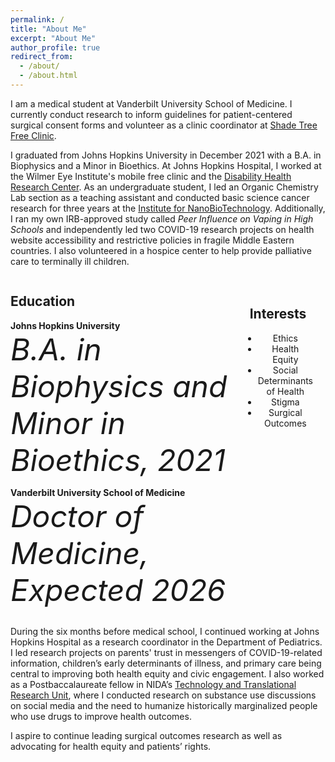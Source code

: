 ```yaml
---
permalink: /
title: "About Me"
excerpt: "About Me"
author_profile: true
redirect_from: 
  - /about/
  - /about.html
---
```


I am a medical student at Vanderbilt University School of Medicine. I currently conduct research to inform guidelines for patient-centered surgical consent forms and volunteer as a clinic coordinator at [Shade Tree Free Clinic](https://www.shadetreeclinic.org/).

I graduated from Johns Hopkins University in December 2021 with a B.A. in Biophysics and a Minor in Bioethics. At Johns Hopkins Hospital, I worked at the Wilmer Eye Institute's mobile free clinic and the [Disability Health Research Center](https://disabilityhealth.jhu.edu/). As an undergraduate student, I led an Organic Chemistry Lab section as a teaching assistant and conducted basic science cancer research for three years at the [Institute for NanoBioTechnology](https://inbt.jhu.edu/). Additionally, I ran my own IRB-approved study called *Peer Influence on Vaping in High Schools* and independently led two COVID-19 research projects on health website accessibility and restrictive policies in fragile Middle Eastern countries. I also volunteered in a hospice center to help provide palliative care to terminally ill children. 

<html>
<head>
  <!-- Add the Font Awesome CSS link below -->
  <link rel="stylesheet" href="https://cdnjs.cloudflare.com/ajax/libs/font-awesome/6.0.0-beta3/css/all.min.css">
  <!-- Add any necessary meta tags, CSS, or other dependencies in the head section -->
  <style>
    /* Apply CSS styles here */
    .container {
      display: flex;
    }

    .column1 {
      flex: 1;
      padding: 20px;
      text-align: center;
    }

    .column1 i {
      font-size: 48px;
      margin-bottom: 10px;
    }

    .column2 {
      flex: 1;
      padding: 20px;
      text-align: center;
    }

    .column2 i {
      font-size: 48px;
      margin-bottom: 10px;
    }

  </style>
</head>

<body>
  <div class="container">
    <div class="column1">
      <h2>Education</h2>
      <p class="page__meta"><i class="fas fa-graduation-cap" aria-hidden="true"></i> <b>Johns Hopkins University</b><br><i>B.A. in Biophysics and Minor in Bioethics, 2021</i></p>
      <p class="page__meta"><i class="fas fa-graduation-cap" aria-hidden="true"></i> <b>Vanderbilt University School of Medicine</b><br><i>Doctor of Medicine, Expected 2026</i></p>
    </div>
    <div class="column2">
      <h2>Interests</h2>
      <ul>
        <li>Ethics</li>
        <li>Health Equity</li>
        <li>Social Determinants of Health</li>
        <li>Stigma</li>
        <li>Surgical Outcomes</li>
      </ul>
    </div>
  </div>
</body>
</html>

During the six months before medical school, I continued working at Johns Hopkins Hospital as a research coordinator in the Department of Pediatrics. I led research projects on parents' trust in messengers of COVID-19-related information, children’s early determinants of illness, and primary care being central to improving both health equity and civic engagement. I also worked as a Postbaccalaureate fellow in NIDA’s [Technology and Translational Research Unit](https://bcurtislab.com/), where I conducted research on substance use discussions on social media and the need to humanize historically marginalized people who use drugs to improve health outcomes. 

I aspire to continue leading surgical outcomes research as well as advocating for health equity and patients’ rights.
